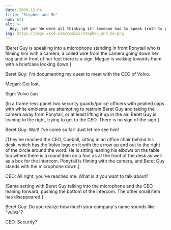 ```yaml
---
date: 2009-12-04
title: "Stephen and Me"
num: 671
alt: >-
  Hey, let go! We were all thinking it! Someone had to speak truth to power!
img: https://imgs.xkcd.com/comics/stephen_and_me.png
---
```

[Beret Guy is speaking into a microphone standing in front Ponytail who is filming him with a camera, a coiled wire from the camera going down her bag and in front of her feet there is a sign. Megan is walking towards them with a briefcase looking down.]

Beret Guy: I'm documenting my quest to meet with the CEO of Volvo.

Megan: Get lost.

Sign: Volvo <small>Cars</small>

[In a frame-less panel two security guards/police officers with peaked caps with white emblems are attempting to restrain Beret Guy and taking the camera away from Ponytail, or at least lifting it up in the air. Beret Guy is leaning to the right, trying to get to the CEO. There is no sign of the sign.]

Beret Guy: Wait! I've come so far! Just let me see him!

[They've reached the CEO, Cueball, sitting in an office chair behind his desk, which has the Volvo logo on it with the arrow up and out to the right of the circle around the word. He is sitting leaning his elbows on the table top where there is a round item on a foot as at the front of the desk as well as a box for the intercom. Ponytail is filming with the camera, and Beret Guy stands with the microphone down.]

CEO: All right, you've reached me. What is it you want to talk about?

[Same setting with Beret Guy talking into the microphone and the CEO leaning forward, pushing the bottom of the intercom. The other small item has disappeared.]

Beret Guy: Do you realize how much your company's name sounds like "vulva"?

CEO: Security?